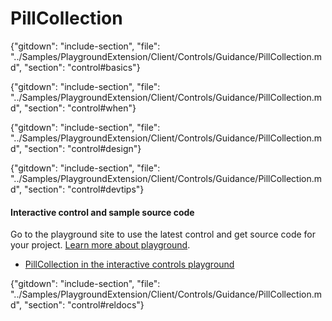 ﻿# PillCollection

{"gitdown": "include-section", "file": "../Samples/PlaygroundExtension/Client/Controls/Guidance/PillCollection.md", "section": "control#basics"}

<!-- TODO get an IMAGE to embed here -->

<!-- TODO get an SAMPLE CODE to embed here -->

{"gitdown": "include-section", "file": "../Samples/PlaygroundExtension/Client/Controls/Guidance/PillCollection.md", "section": "control#when"}

{"gitdown": "include-section", "file": "../Samples/PlaygroundExtension/Client/Controls/Guidance/PillCollection.md", "section": "control#design"}

{"gitdown": "include-section", "file": "../Samples/PlaygroundExtension/Client/Controls/Guidance/PillCollection.md", "section": "control#devtips"}

#### Interactive control and sample source code
Go to the playground site to use the latest control and get source code for your project.  [Learn more about playground](./top-extensions-controls-playground.md).

*  <a href="https://ms.portal.azure.com/?Microsoft_Azure_Playground=true#blade/Microsoft_Azure_Playground/ControlsIndexBlade/PillCollection_create_Playground" target="_blank">PillCollection in the interactive controls playground</a>

 


{"gitdown": "include-section", "file": "../Samples/PlaygroundExtension/Client/Controls/Guidance/PillCollection.md", "section": "control#reldocs"}
